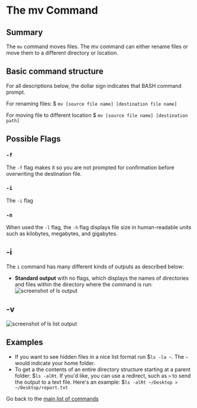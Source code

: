 # The mv Command

## Summary 
The `mv` command moves files. The mv command can either rename files or move them to a different directory or location. 

## Basic command structure
For all descriptions below, the dollar sign indicates that BASH command prompt.

For renaming files: 
$ `mv [source file name] [destination file name]`

For moving file to different location 
$ `mv [source file name] [destination path]`

## Possible Flags

### `-f`
The `-f` flag makes it so you are not prompted for confirmation before overwriting the destination file. 

### `-i`
The `-i` flag 

### `-n`
When used the `-l` flag, the `-h` flag displays file size in human-readable units such as kilobytes, megabytes, and gigabytes.

## -i
The `i` command has many different kinds of outputs as described below:
* **Standard output** with no flags, which displays the names of directories and files within the directory where the command is run:
![screenshot of ls output](ls_no-flags.png)

## -v
![screenshot of ls list output](ls_l-flag.png)

## Examples 
* If you want to see hidden files in a nice list format run $`ls -la ~`. The `~` would indicate your home folder.
* To get a the contents of an entire directory structure starting at a parent folder: $`ls -alRt`. If you'd like, you can use a redirect, such as `>` to send the output to a text file. Here's an example: $`ls -alRt ~/Desktop > ~/Desktop/report.txt`

Go back to the [main list of commands](index.md)
